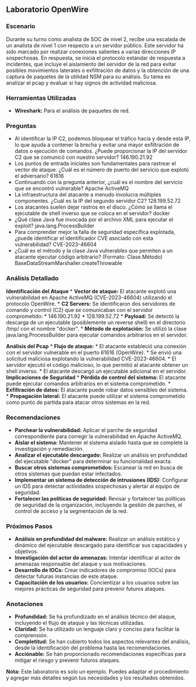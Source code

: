## Laboratorio OpenWire

### Escenario
Durante su turno como analista de SOC de nivel 2, recibe una escalada de un analista de nivel 1 con respecto a un servidor público. Este servidor ha sido marcado por realizar conexiones salientes a varias direcciones IP sospechosas. En respuesta, se inicia el protocolo estándar de respuesta a incidentes, que incluye el aislamiento del servidor de la red para evitar posibles movimientos laterales o exfiltración de datos y la obtención de una captura de paquetes de la utilidad NSM para su análisis. Su tarea es analizar el pcap y evaluar si hay signos de actividad maliciosa.

### Herramientas Utilizadas
  * **Wireshark:** Para el análisis de paquetes de red.

### Preguntas
* Al identificar la IP C2, podemos bloquear el tráfico hacia y desde esta IP, lo que ayuda a contener la brecha y evitar una mayor exfiltración de datos o ejecución de comandos. ¿Puede proporcionar la IP del servidor C2 que se comunicó con nuestro servidor? 146.190.21.92
* Los puntos de entrada iniciales son fundamentales para rastrear el vector de ataque. ¿Cuál es el número de puerto del servicio que explotó el adversario? 61616
* Continuando con la pregunta anterior, ¿cuál es el nombre del servicio que se encontró vulnerable? Apache ActiveMQ
* La infraestructura del atacante a menudo involucra múltiples componentes. ¿Cuál es la IP del segundo servidor C2? 128.199.52.72
* Los atacantes suelen dejar rastros en el disco. ¿Cómo se llama el ejecutable de shell inverso que se coloca en el servidor? docker
* ¿Qué clase Java fue invocada por el archivo XML para ejecutar el exploit? java.lang.ProcessBuilder
* Para comprender mejor la falla de seguridad específica explotada, ¿puede identificar el identificador CVE asociado con esta vulnerabilidad? CVE-2023-46604
* ¿Cuál es el método y la clase Java vulnerables que permiten a un atacante ejecutar código arbitrario? (Formato: Clase.Método) BaseDataStreamMarshaller.createThrowable

### Análisis Detallado
  **Identificación del Ataque**
    * **Vector de ataque:** El atacante explotó una vulnerabilidad en Apache ActiveMQ (CVE-2023-46604) utilizando el protocolo OpenWire.
    * **C2 Servers:** Se identificaron dos servidores de comando y control (C2) que se comunicaban con el servidor comprometido:
                      * 146.190.21.92
                      * 128.199.52.72
    * **Payload:** Se detectó la descarga de un ejecutable (posiblemente un reverse shell) en el directorio /tmp/ con el nombre "docker".
    * **Método de explotación:** Se utilizó la clase java.lang.ProcessBuilder para ejecutar comandos arbitrarios en el servidor.

  **Análisis del Pcap**
    * **Flujo de ataque:**
      * El atacante estableció una conexión con el servidor vulnerable en el puerto 61616 (OpenWire).
      * Se envió una solicitud maliciosa explotando la vulnerabilidad CVE-2023-46604.
      * El servidor ejecutó el código malicioso, lo que permitió al atacante obtener un shell inverso.
      * El atacante descargó un ejecutable adicional en el servidor.
  **Implicaciones de Seguridad**
    * **Pérdida de control del sistema:** El atacante puede ejecutar comandos arbitrarios en el sistema comprometido.
    * **Exfiltración de datos:** El atacante puede robar datos sensibles del sistema.
    * **Propagación lateral:** El atacante puede utilizar el sistema comprometido como punto de partida para atacar otros sistemas en la red.

### Recomendaciones
* **Parchear la vulnerabilidad:** Aplicar el parche de seguridad correspondiente para corregir la vulnerabilidad en Apache ActiveMQ.
* **Aislar el sistema:** Mantener el sistema aislado hasta que se complete la investigación y remediación.
* **Analizar el ejecutable descargado:** Realizar un análisis en profundidad del ejecutable "docker" para determinar su funcionalidad exacta.
* **Buscar otros sistemas comprometidos:** Escanear la red en busca de otros sistemas que puedan estar infectados.
* **Implementar un sistema de detección de intrusiones (IDS):** Configurar un IDS para detectar actividades sospechosas y alertar al equipo de seguridad.
* **Fortalecer las políticas de seguridad:** Revisar y fortalecer las políticas de seguridad de la organización, incluyendo la gestión de parches, el control de acceso y la segmentación de la red.

### Próximos Pasos
* **Análisis en profundidad del malware:** Realizar un análisis estático y dinámico del ejecutable descargado para identificar sus capacidades y objetivos.
* **Investigación del actor de amenazas:** Intentar identificar al actor de amenazas responsable del ataque y sus motivaciones.
* **Desarrollo de IOCs:** Crear indicadores de compromiso (IOCs) para detectar futuras instancias de este ataque.
* **Capacitación de los usuarios:** Concientizar a los usuarios sobre las mejores prácticas de seguridad para prevenir futuros ataques.

### Anotaciones
* **Profundidad:** Se ha profundizado en el análisis técnico del ataque, incluyendo el flujo de ataque y las técnicas utilizadas.
* **Claridad:** Se ha utilizado un lenguaje claro y conciso para facilitar la comprensión.
* **Completitud:** Se han cubierto todos los aspectos relevantes del análisis, desde la identificación del problema hasta las recomendaciones.
* **Acciónable:** Se han proporcionado recomendaciones específicas para mitigar el riesgo y prevenir futuros ataques.

**Nota:** Este laboratorio es solo un ejemplo. Puedes adaptar el procedimiento y agregar más detalles según tus necesidades y los resultados obtenidos.
